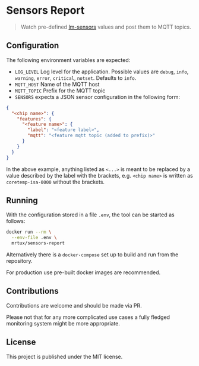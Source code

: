 # Sensors Report

> Watch pre-defined [lm-sensors](https://github.com/lm-sensors/lm-sensors) values and post them to MQTT topics.

## Configuration

The following environment variables are expected:

* `LOG_LEVEL` Log level for the application. Possible values are `debug`, `info`, `warning`, `error`, `critical`, `notset`. Defaults to `info`.
* `MQTT_HOST` Name of the MQTT host
* `MQTT_TOPIC` Prefix for the MQTT topic
* `SENSORS` expects a JSON sensor configuration in the following form:
```json
{
  "<chip name>": {
    "features": {
      "<feature name>": {
        "label": "<feature label>",
        "mqtt": "<feature mqtt topic (added to prefix)>"
      }
    }
  }
}
```

In the above example, anything listed as `<...>` is meant to be replaced by a value described by the label with the brackets, e.g. `<chip name>` is written as `coretemp-isa-0000` without the brackets.

## Running

With the configuration stored in a file `.env`, the tool can be started as follows:

```bash
docker run --rm \
  --env-file .env \
  mrtux/sensors-report
```

Alternatively there is a `docker-compose` set up to build and run from the repository.

For production use pre-built docker images are recommended.

## Contributions

Contributions are welcome and should be made via PR.

Please not that for any more complicated use cases a fully fledged
monitoring system might be more appropriate.

## License

This project is published under the MIT license.
